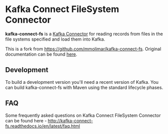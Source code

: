 # Kafka Connect FileSystem Connector

**kafka-connect-fs** is a [Kafka Connector](http://kafka.apache.org/documentation.html#connect) 
for reading records from files in the file systems specified and load them into Kafka.

This is a fork from https://github.com/mmolimar/kafka-connect-fs. Original documentation can be found [here](http://kafka-connect-fs.readthedocs.io/).

## Development

To build a development version you'll need a recent version of Kafka. You can build
kafka-connect-fs with Maven using the standard lifecycle phases.

## FAQ

Some frequently asked questions on Kafka Connect FileSystem Connector can be found here -
http://kafka-connect-fs.readthedocs.io/en/latest/faq.html
